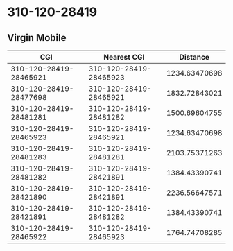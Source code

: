 # 310-120-28419
## Virgin Mobile


| CGI | Nearest CGI | Distance |
|-----|-------------|----------|
| 310-120-28419-28465921 | 310-120-28419-28465923 | 1234.63470698 |
| 310-120-28419-28477698 | 310-120-28419-28465921 | 1832.72843021 |
| 310-120-28419-28481281 | 310-120-28419-28481282 | 1500.69604755 |
| 310-120-28419-28465923 | 310-120-28419-28465921 | 1234.63470698 |
| 310-120-28419-28481283 | 310-120-28419-28481281 | 2103.75371263 |
| 310-120-28419-28481282 | 310-120-28419-28421891 | 1384.43390741 |
| 310-120-28419-28421890 | 310-120-28419-28421891 | 2236.56647571 |
| 310-120-28419-28421891 | 310-120-28419-28481282 | 1384.43390741 |
| 310-120-28419-28465922 | 310-120-28419-28465923 | 1764.74708285 |
